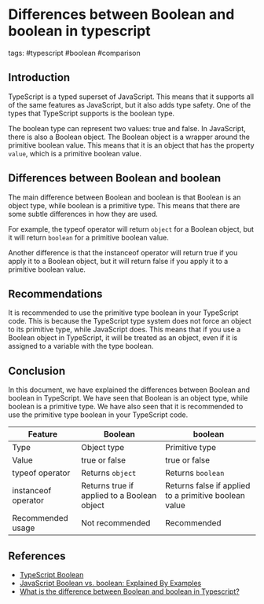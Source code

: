 # Differences between Boolean and boolean in typescript

tags: #typescript #boolean #comparison

## Introduction

TypeScript is a typed superset of JavaScript. This means that it supports all of the same features as JavaScript, but it also adds type safety. One of the types that TypeScript supports is the boolean type.

The boolean type can represent two values: true and false. In JavaScript, there is also a Boolean object. The Boolean object is a wrapper around the primitive boolean value. This means that it is an object that has the property `value`, which is a primitive boolean value.

## Differences between Boolean and boolean

The main difference between Boolean and boolean is that Boolean is an object type, while boolean is a primitive type. This means that there are some subtle differences in how they are used.

For example, the typeof operator will return `object` for a Boolean object, but it will return `boolean` for a primitive boolean value.

Another difference is that the instanceof operator will return true if you apply it to a Boolean object, but it will return false if you apply it to a primitive boolean value.

## Recommendations

It is recommended to use the primitive type boolean in your TypeScript code. This is because the TypeScript type system does not force an object to its primitive type, while JavaScript does. This means that if you use a Boolean object in TypeScript, it will be treated as an object, even if it is assigned to a variable with the type boolean.

## Conclusion

In this document, we have explained the differences between Boolean and boolean in TypeScript. We have seen that Boolean is an object type, while boolean is a primitive type. We have also seen that it is recommended to use the primitive type boolean in your TypeScript code.

| Feature             | Boolean                                     | boolean                                               |
| ------------------- | ------------------------------------------- | ----------------------------------------------------- |
| Type                | Object type                                 | Primitive type                                        |
| Value               | true or false                               | true or false                                         |
| typeof operator     | Returns `object`                            | Returns `boolean`                                     |
| instanceof operator | Returns true if applied to a Boolean object | Returns false if applied to a primitive boolean value |
| Recommended usage   | Not recommended                             | Recommended                                           |

## References

* [TypeScript Boolean](https://www.tutorialsteacher.com/typescript/typescript-boolean)
* [JavaScript Boolean vs. boolean: Explained By Examples](https://www.javascripttutorial.net/javascript-boolean/)
* [What is the difference between Boolean and boolean in Typescript?](https://stackoverflow.com/questions/64443288/what-is-the-difference-between-boolean-and-boolean-in-typescript)
